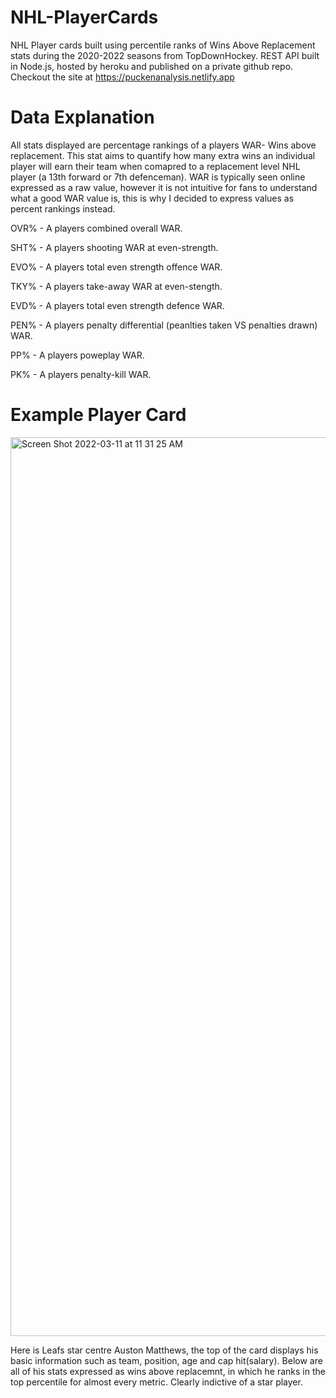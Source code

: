 # NHL-PlayerCards
NHL Player cards built using percentile ranks of Wins Above Replacement stats during the 2020-2022 seasons from TopDownHockey. REST API built in Node.js, hosted by heroku and published on a private github repo.
Checkout the site at https://puckenanalysis.netlify.app
# Data Explanation
All stats displayed are percentage rankings of a players WAR- Wins above replacement. This stat aims to quantify how many extra wins an individual player will earn
their team when comapred to a replacement level NHL player (a 13th forward or 7th defenceman). WAR is typically seen online expressed as a raw value, however it is not intuitive for fans to understand what a good WAR value is, this is why I decided to express values as percent rankings instead. 

OVR% - A players combined overall WAR. 

SHT% - A players shooting WAR at even-strength. 

EVO% - A players total even strength offence WAR. 

TKY% - A players take-away WAR at even-stength. 

EVD% - A players total even strength defence WAR. 

PEN% - A players penalty differential (peanlties taken VS penalties drawn) WAR. 

PP% - A players poweplay WAR. 

PK% - A players penalty-kill WAR. 

# Example Player Card

<img width="1438" alt="Screen Shot 2022-03-11 at 11 31 25 AM" src="https://user-images.githubusercontent.com/57304403/157908378-721890c9-abb8-4275-8afa-c339a8cd4f8d.png">

Here is Leafs star centre Auston Matthews, the top of the card displays his basic information such as team, position, age and cap hit(salary). Below are all of his stats expressed as wins above replacemnt, in which he ranks in the top percentile for almost every metric. Clearly indictive of a star player. 


